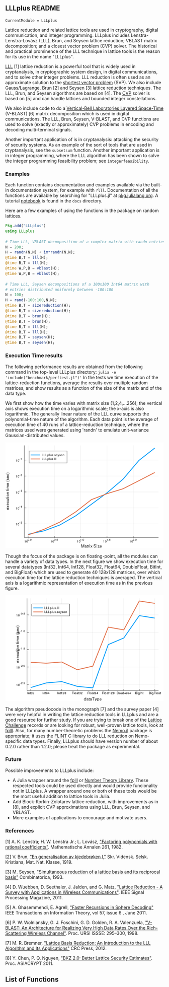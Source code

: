 ## LLLplus README

```@meta
CurrentModule = LLLplus
```

Lattice reduction and related lattice tools are used in 
cryptography, digital communication, and integer programming.  LLLplus
includes Lenstra-Lenstra-Lovász (LLL), Brun,
and Seysen lattice reduction; VBLAST matrix decomposition; and a closest vector
problem (CVP) solver. The historical and practical prominence of the
LLL technique in lattice tools is the reason for its use in the
name "LLLplus".

[LLL](https://en.wikipedia.org/wiki/Lenstra%E2%80%93Lenstra%E2%80%93Lov%C3%A1sz_lattice_basis_reduction_algorithm)
[1] lattice reduction is a powerful tool that is widely used in
cryptanalysis, in cryptographic system design, in digital
communications, and to solve other integer problems.  LLL reduction is
often used as an approximate solution to the
[shortest vector problem](https://en.wikipedia.org/wiki/Lattice_problem#Shortest_vector_problem_.28SVP.29)
(SVP).  We also include Gauss/Lagrange, Brun [2] and Seysen [3]
lattice reduction techniques. The LLL, Brun, and
Seysen algorithms are based on [4]. The
[CVP](https://en.wikipedia.org/wiki/Lattice_problem#Closest_vector_problem_.28CVP.29)
solver is based on [5] and can handle lattices and bounded integer
constellations.

We also include code to do a
[Vertical-Bell Laboratories Layered Space-Time](https://en.wikipedia.org/wiki/Bell_Laboratories_Layered_Space-Time)
(V-BLAST) [6] matrix decomposition which is used in digital
communications. The LLL, Brun, Seysen, V-BLAST, and CVP functions are
used to solve (exactly or approximately) CVP problems in encoding and
decoding multi-terminal signals.

Another important application of is in cryptanalysis: attacking the
security of security systems. As an example of the sort of tools that
are used in cryptanalysis, see the `subsetsum`
function.  Another important application is in integer programming,
where the LLL algorithm has been shown to solve the integer
programming feasibility problem; see `integerfeasibility`.

### Examples

Each function contains documentation and examples available via the
built-in documentation system, for example with `?lll`. Documentation
of all the functions are available by searching for "LLLplus.jl" at
[pkg.julialang.org](https://pkg.julialang.org). A tutorial
[notebook](https://github.com/christianpeel/LLLplus.jl/docs/LLLplusTutorial.ipynb) is found in the `docs` directory.

Here are a few examples of using the functions in the
package on random lattices.

```julia
Pkg.add("LLLplus")
using LLLplus

# Time LLL, VBLAST decomposition of a complex matrix with randn entries
N = 200;
H = randn(N,N) + im*randn(N,N);
@time B,T = lll(H);
@time B,T = lll(H);
@time W,P,B = vblast(H);
@time W,P,B = vblast(H);

# Time LLL, Seysen decompositions of a 100x100 Int64 matrix with
# entries distributed uniformly between -100:100
N = 100;
H = rand(-100:100,N,N);
@time B,T = sizereduction(H);
@time B,T = sizereduction(H);
@time B,T = brun(H);
@time B,T = brun(H);
@time B,T = lll(H);
@time B,T = lll(H);
@time B,T = seysen(H);
@time B,T = seysen(H);
```

### Execution Time results

The following performance results are obtained from the
following command in the top-level LLLplus directory:
`julia -e 'include("benchmark/perftest.jl")'`
In the tests we time execution of the lattice-reduction functions,
average the results over multiple random matrices, and show results as
a function of the size of the matrix and of the data type. 

We first show how the time varies with matrix size (1,2,4,...256); the
vertical axis shows execution time on a logarithmic scale; the x-axis
is also logarithmic. The generally linear nature of the LLL curve supports
the polynomial-time nature of the algorithm. Each data point
is the average of execution time of 40 runs of a lattice-reduction
technique, where the matrices used were generated using 'randn' to
emulate unit-variance Gaussian-distributed values.

![Time vs matrix size](assets/perfVsNfloat64.png)

Though the focus of the package is on floating-point,
all the modules can handle a variety of data types. In the next figure
we show execution time for several datatypes (Int32, Int64,
Int128, Float32, Float64, DoubleFloat, BitInt, and BigFloat) which are used to
generate 40 128x128 matrices, over which execution time for the lattice
reduction techniques is averaged.  The vertical axis is a logarithmic
representation of execution time as in the previous
figure.

![Time vs data type](assets/perfVsDataType.png)

The algorithm pseudocode in the monograph [7] and the survey paper [4]
were very helpful in writing the lattice reduction tools in LLLplus
and are a good resource for further study. If you are trying to break
one of the [Lattice Challenge](http://www.latticechallenge.org)
records or are looking for robust, well-proven lattice tools, look at
[fplll](https://github.com/fplll/fplll). Also, for many
number-theoretic problems the
[Nemo.jl](https://github.com/wbhart/Nemo.jl) package is appropriate;
it uses the [FLINT](http://flintlib.org/) C library to do LLL
reduction on Nemo-specific data types.
Finally, LLLplus should have version number of about 0.2.0 rather
than 1.2.0; please treat the package as experimental.

### Future

Possible improvements to LLLplus include:
* A Julia wrapper around the [fplll](https://github.com/fplll/fplll)
  or [Number Theory Library](http://www.shoup.net/ntl/). These
  respected tools could be used directly and would provide
  funcionality not in LLLplus. A wrapper around one or both of these
  tools would be the most useful addition to lattice tools in Julia.
* Add Block-Korkin-Zolotarev lattice reduction, with improvements
  as in [8], and explicit CVP approximations using LLL, Brun, Seysen,
  and VBLAST. 
* More examples of applications to encourage and motivate users.

### References

[1] A. K. Lenstra; H. W. Lenstra Jr.; L. Lovász, ["Factoring polynomials with rational coefficients"](http://ftp.cs.elte.hu/~lovasz/scans/lll.pdf). Mathematische Annalen 261, 1982.

[2] V. Brun,
["En generalisation av kjedebrøken I,"](https://archive.org/stream/skrifterutgitavv201chri#page/300/mode/2up)
Skr. Vidensk. Selsk. Kristiana, Mat. Nat. Klasse, 1919.

[3] M. Seysen, ["Simultaneous reduction of a lattice basis and its reciprocal basis"](http://link.springer.com/article/10.1007%2FBF01202355) Combinatorica, 1993.

[4] D. Wuebben, D. Seethaler, J. Jalden, and G. Matz, ["Lattice Reduction - A Survey with Applications in Wireless Communications"](http://www.ant.uni-bremen.de/sixcms/media.php/102/10740/SPM_2011_Wuebben.pdf). IEEE Signal Processing Magazine, 2011.

[5] A. Ghasemmehdi, E. Agrell, ["Faster Recursions in Sphere Decoding"](https://publications.lib.chalmers.se/records/fulltext/local_141586.pdf) IEEE
Transactions on Information Theory, vol 57, issue 6 , June 2011.

[6] P. W. Wolniansky, G. J. Foschini, G. D. Golden, R. A. Valenzuela, ["V-BLAST: An Architecture for Realizing Very High Data Rates Over the Rich-Scattering Wireless Channel"](http://ieeexplore.ieee.org/xpl/login.jsp?tp=&arnumber=738086). Proc. URSI
ISSSE: 295–300, 1998. 

[7] M. R. Bremner, ["Lattice Basis Reduction: An Introduction to the LLL
 Algorithm and Its Applications"](https://www.amazon.com/Lattice-Basis-Reduction-Introduction-Applications/dp/1439807027) CRC Press, 2012.

[8] Y. Chen, P. Q. Nguyen, ["BKZ 2.0: Better Lattice Security Estimates"](http://www.iacr.org/archive/asiacrypt2011/70730001/70730001.pdf). Proc. ASIACRYPT 2011.



## List of Functions
```@index
```
